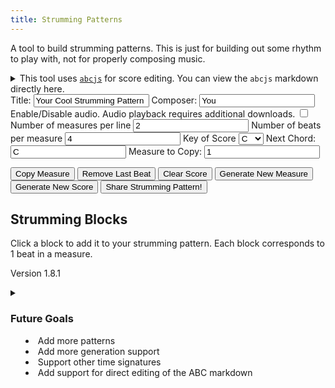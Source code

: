 ```yaml
---
title: Strumming Patterns
---
```


A tool to build strumming patterns. This is just for building out some rhythm to play with, not for
properly composing music.


<details>
  <summary>This tool uses <a href="https://paulrosen.github.io/abcjs/"><code>abcjs</code></a> for score editing. You can view
  the <code>abcjs</code> markdown directly here.</summary>
  <textarea name="pattern-editor" id="pattern-editor" rows=10 readonly></textarea>
</details>


<div id="paper"></div>
<div id="audio"></div>
<form>
  <label for="Title">Title:</label>
  <input type="text" value="Your Cool Strumming Pattern" id="title" oninput="update()">
  <label for="Composer">Composer:</label>
  <input type="text" value="You" id="composer" oninput="update()">
  <label for="Enable Audio">Enable/Disable audio. Audio playback requires additional downloads.</label>
  <input type="checkbox" id="audioEnabled" onClick="update()">
  <label for="Measures per line">Number of measures per line</label>
  <input type="number" id="measuresPerLine" onChange="updateMeasureView()" min="1" value="2">
  <label for="Beats per measure">Number of beats per measure</label>
  <input type="number" id="beatsPerMeasure" oninput="updateMeasureView()" min="1" value="4">
  <label for="key">Key of Score</label>
  <select name="key" id="key" onchange="update()">
    <option value="Ab">A♭</option>
    <option value="A">A</option>
    <option value="A#">A♯</option>
    <option value="Bb">B♭</option>
    <option value="B">B</option>
    <option value="C" selected="selected">C</option>
    <option value="C#">C♯</option>
    <option value="Db">D♭</option>
    <option value="D">D</option>
    <option value="D#">D♯</option>
    <option value="Eb">E♭</option>
    <option value="E">E</option>
    <option value="F">F</option>
    <option value="F#">F♯</option>
    <option value="Gb">G♭</option>
    <option value="G">G</option>
    <option value="G#">G♯</option>
  </select>
  <label for="next chord">Next Chord:</label>
  <input type="text" id="nextChord" value="C">
  <label for="measure to copy">Measure to Copy:</label>
  <input type="number" id="copyMeasure" value="1" min="1" onChange="checkCopyMeasure(this.value)">
</form>

<button onClick="copyMeasure()">Copy Measure</button>
<button onClick="removeLastBeat()">Remove Last Beat</button>
<button onClick="clearScore()">Clear Score</button>
<button onClick="generateMeasure()">Generate New Measure</button>
<button onClick="generate()">Generate New Score</button>
<button onClick="share()">Share Strumming Pattern!</button>

## Strumming Blocks

Click a block to add it to your strumming pattern. Each block corresponds to 1 beat in a measure.

<div id="blocks"></div>

Version 1.8.1
<details>
  <summary><h3>Future Goals</h3>
  <ul>
    <li>Add more patterns</li>
    <li>Add more generation support</li>
    <li>Support other time signatures</li>
    <li>Add support for direct editing of the ABC markdown</li>
  </ul>
  </summary>
  <h3>Changelog</h3>
  <h4>1.8.2</h4>
  Fixed bug when copying partial first measure.
  <h4>1.8.1</h4>
  Added fix to share button that strips query params off of the current url prior to sharing.
  <h4>1.8</h4>
  Added share strumming pattern feature.
  <h4>1.7.2</h4>
  Strum direction now removed on ties.
  <h4>1.7.1</h4>
  Fixed where up and down arrows render when chord is not present at beginning of line.
  <h4>1.7</h4>
  Added strumming arrows to beats.
  <h4>1.6</h4>
  Added support for appending copies of previous measures to the score.
  <h4>1.5</h4>
  Added support for generating new scores and new measures.
  <h4>1.4</h4>
  Added chord support.
  Added title and composer editing.
  Added remove last beat button.
  <h4>1.3</h4>
  Added support for changing number of beats per measure.
  <h4>1.2</h4>
  Added basic tie support.
  <h4>1.1</h4>
  Added note highlighting while playing audio.
  <h4>1.0</h4>
  <p>Initial version, basic 4/4 support.</p>
</details>

<link rel="stylesheet" href="/css/2020-10-01-strumming-patterns.css"/>
<link rel="stylesheet" href="/css/abcjs-audio.css"/>
<script src="/scripts/abcjs_basic_5.11.0-min.js"/>
<script src="/scripts/2020-10-01-strumming-patterns.js"/>
